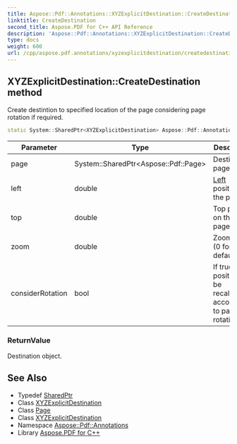 ```yaml
---
title: Aspose::Pdf::Annotations::XYZExplicitDestination::CreateDestination method
linktitle: CreateDestination
second_title: Aspose.PDF for C++ API Reference
description: 'Aspose::Pdf::Annotations::XYZExplicitDestination::CreateDestination method. Create destintion to specified location of the page considering page rotation if required in C++.'
type: docs
weight: 600
url: /cpp/aspose.pdf.annotations/xyzexplicitdestination/createdestination/
---
```

## XYZExplicitDestination::CreateDestination method


Create destintion to specified location of the page considering page rotation if required.

```cpp
static System::SharedPtr<XYZExplicitDestination> Aspose::Pdf::Annotations::XYZExplicitDestination::CreateDestination(System::SharedPtr<Aspose::Pdf::Page> page, double left, double top, double zoom, bool considerRotation)
```


| Parameter | Type | Description |
| --- | --- | --- |
| page | System::SharedPtr\<Aspose::Pdf::Page\> | Destination page. |
| left | double | [Left](../../../aspose.pdf/left/) position on the page. |
| top | double | Top position on the page. |
| zoom | double | Zoom factor (0 for default). |
| considerRotation | bool | If true position will be recalculated according to page rotation. |

### ReturnValue

Destination object.

## See Also

* Typedef [SharedPtr](../../../system/sharedptr/)
* Class [XYZExplicitDestination](../)
* Class [Page](../../../aspose.pdf/page/)
* Class [XYZExplicitDestination](../)
* Namespace [Aspose::Pdf::Annotations](../../)
* Library [Aspose.PDF for C++](../../../)
